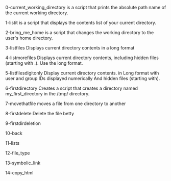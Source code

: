 0-current_working_directory is a script that prints the absolute path name of the current working directory.

1-listit is a script that displays the contents list of your current directory.

2-bring_me_home is a script that changes the working directory to the user's home directory.

3-listfiles Displays current directory contents in a long format

4-listmorefiles Displays current directory contents, including hidden files (starting with .). Use the long format.

5-listfilesdigitonly Display current directory contents. in Long format with user and group IDs displayed numerically And hidden files (starting with).

6-firstdirectory Creates a script that creates a directory named my_first_directory in the /tmp/ directory.

7-movethatfile moves a file from one directory to another

8-firstdelete Delete the file betty

9-firstdirdeletion

10-back

11-lists

12-file_type

13-symbolic_link

14-copy_html